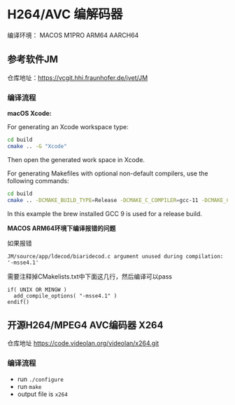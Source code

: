 # H264/AVC 编解码器

编译环境： MACOS M1PRO ARM64 AARCH64

## 参考软件JM

仓库地址：<https://vcgit.hhi.fraunhofer.de/jvet/JM>

### 编译流程


**macOS Xcode:**

For generating an Xcode workspace type:
```bash
cd build
cmake .. -G "Xcode"
```
Then open the generated work space in Xcode.

For generating Makefiles with optional non-default compilers, use the following commands:

```bash
cd build
cmake .. -DCMAKE_BUILD_TYPE=Release -DCMAKE_C_COMPILER=gcc-11 -DCMAKE_CXX_COMPILER=g++-11
```
In this example the brew installed GCC 9 is used for a release build.

**MACOS ARM64环境下编译报错的问题**

如果报错

```
JM/source/app/ldecod/biaridecod.c argument unused during compilation: '-msse4.1'
```
需要注释掉CMakelists.txt中下面这几行，然后编译可以pass

```
if( UNIX OR MINGW )
  add_compile_options( "-msse4.1" )
endif()
```

## 开源H264/MPEG4 AVC编码器 X264

仓库地址 <https://code.videolan.org/videolan/x264.git>

### 编译流程

- run `./configure`
- run `make`
- output file is `x264`


